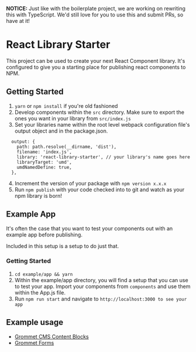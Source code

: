 __NOTICE:__
Just like with the boilerplate project, we are working on rewriting this with TypeScript.  We'd still love for you to use this and submit PRs, so have at it!

# React Library Starter
This project can be used to create your next React Component library.  It's configured to give you a starting place for publishing react components to NPM.

## Getting Started
1. `yarn` or `npm install` if you're old fashioned
2. Develop components within the `src` directory.  Make sure to export the ones you want in your library from `src/index.js`
3. Set your libraries name within the root level webpack configuration file's output object and in the package.json.

```
  output: {
    path: path.resolve(__dirname, 'dist'),
    filename: 'index.js',
    library: 'react-library-starter', // your library's name goes here
    libraryTarget: 'umd',
    umdNamedDefine: true,
  },
```
4. Increment the version of your package with `npm version x.x.x`
5. Run `npm publish` with your code checked into to git and watch as your npm library is born!

## Example App
It's often the case that you want to test your components out with an example app before publishing.

Included in this setup is a setup to do just that.

### Getting Started
1. `cd example/app && yarn`
2.  Within the example/app directory, you will find a setup that you can use to test your app.  Import your components from `components` and use them within the App.js file.
3. Run `npm run start` and navigate to `http://localhost:3000 to see your app`

## Example usage
- [Grommet CMS Content Blocks](https://github.com/grommet/grommet-cms-content-blocks)
- [Grommet Forms](https://github.com/RyanCCollins/grommet-forms)
